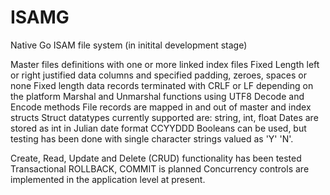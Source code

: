# ISAMG
Native Go ISAM file system (in initital development stage)

Master files definitions with one or more linked index files 
Fixed Length left or right justified data columns and specified padding, zeroes, spaces or none 
Fixed length data records terminated with CRLF or LF depending on the platform 
Marshal and Unmarshal functions using UTF8 Decode and Encode methods
File records are mapped in and out of master and index structs 
Struct datatypes currently supported are: string, int, float 
    Dates are stored as int in Julian date format CCYYDDD 
    Booleans can be used, but testing has been done with single character strings valued as 'Y' 'N'.

Create, Read, Update and Delete (CRUD) functionality has been tested
Transactional ROLLBACK, COMMIT is planned
Concurrency controls are implemented in the application level at present.
